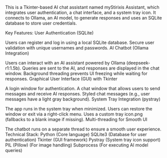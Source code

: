 This is a Tkinter-based AI chat assistant named myStirixis Assistant, which integrates user authentication, a chat interface, and a system tray icon.
It connects to Ollama, an AI model, to generate responses and uses an SQLite database to store user credentials.

Key Features:
User Authentication (SQLite)

Users can register and log in using a local SQLite database.
Secure user validation with unique usernames and passwords.
AI Chatbot (Ollama Integration)

Users can interact with an AI assistant powered by Ollama (deepseek-r1:1.5b).
Queries are sent to the AI, and responses are displayed in the chat window.
Background threading prevents UI freezing while waiting for responses.
Graphical User Interface (GUI) with Tkinter

A login window for authentication.
A chat window that allows users to send messages and receive AI responses.
Styled chat messages (e.g., user messages have a light gray background).
System Tray Integration (pystray)

The app runs in the system tray when minimized.
Users can restore the window or exit via a right-click menu.
Uses a custom tray icon.png (fallbacks to a blank image if missing).
Multi-threading for Smooth UI

The chatbot runs on a separate thread to ensure a smooth user experience.
Technical Stack:
Python (Core language)
SQLite3 (Database for user authentication)
Tkinter (GUI framework)
Pystray (System tray icon support)
PIL (Pillow) (For image handling)
Subprocess (For executing AI model queries)
